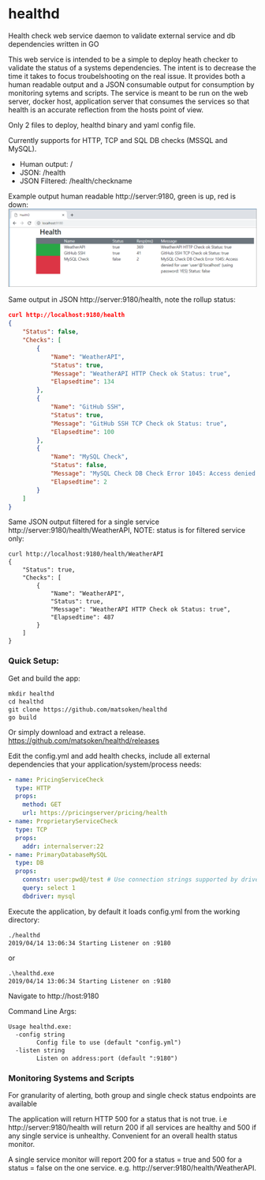 # healthd
Health check web service daemon to validate external service and db dependencies written in GO

This web service is intended to be a simple to deploy heath checker to validate the status of a systems dependencies.  The intent is to decrease the time it takes to focus troubelshooting on the real issue. It provides both a human readable output and a JSON consumable output for consumption by monitoring sytems and scripts. The service is meant to be run on the web server, docker host, application server that consumes the services so that health is an accurate reflection from the hosts point of view.

Only 2 files to deploy, healthd binary and yaml config file.

Currently supports for HTTP, TCP and SQL DB checks (MSSQL and MySQL).

* Human output: /
* JSON: /health
* JSON Filtered:  /health/checkname

Example output human readable http://server:9180, green is up, red is down:
![screesnhot](https://raw.githubusercontent.com/matsoken/healthd/assets/healthd-user.PNG)

Same output in JSON http://server:9180/health, note the rollup status:
```json
curl http://localhost:9180/health
{
    "Status": false,
    "Checks": [
        {
            "Name": "WeatherAPI",
            "Status": true,
            "Message": "WeatherAPI HTTP Check ok Status: true",
            "Elapsedtime": 134
        },
        {
            "Name": "GitHub SSH",
            "Status": true,
            "Message": "GitHub SSH TCP Check ok Status: true",
            "Elapsedtime": 100
        },
        {
            "Name": "MySQL Check",
            "Status": false,
            "Message": "MySQL Check DB Check Error 1045: Access denied for user 'user'@'localhost' (using password: YES) Status: false",
            "Elapsedtime": 2
        }
    ]
}

```

Same JSON output filtered for a single service http://server:9180/health/WeatherAPI, NOTE: status is for filtered service only:
```
curl http://localhost:9180/health/WeatherAPI
{
    "Status": true,
    "Checks": [
        {
            "Name": "WeatherAPI",
            "Status": true,
            "Message": "WeatherAPI HTTP Check ok Status: true",
            "Elapsedtime": 487
        }
    ]
}
```
### Quick Setup:

Get and build the app:
```
mkdir healthd
cd healthd
git clone https://github.com/matsoken/healthd
go build
```

Or simply download and extract a release.
https://github.com/matsoken/healthd/releases

Edit the config.yml and add health checks, include all external dependencies that your application/system/process needs:
```yaml
- name: PricingServiceCheck
  type: HTTP
  props:
    method: GET
    url: https://pricingserver/pricing/health
- name: ProprietaryServiceCheck
  type: TCP
  props:
    addr: internalserver:22
- name: PrimaryDatabaseMySQL
  type: DB
  props:
    connstr: user:pwd@/test # Use connection strings supported by driver
    query: select 1
    dbdriver: mysql
```

Execute the application, by default it loads config.yml from the working directory:

```
./healthd
2019/04/14 13:06:34 Starting Listener on :9180
```

or
```
.\healthd.exe
2019/04/14 13:06:34 Starting Listener on :9180
```

Navigate to http://host:9180

Command Line Args:
```
Usage healthd.exe:
  -config string
        Config file to use (default "config.yml")
  -listen string
        Listen on address:port (default ":9180")
```

### Monitoring Systems and Scripts

For granularity of alerting, both group and single check status endpoints are available

The application will return HTTP 500 for a status that is not true.  i.e http://server:9180/health will return 200 if all services are healthy and 500 if any single service is unhealthy.  Convenient for an overall health status monitor.

A single service monitor will report 200 for a status = true and 500 for a status = false on the one service. e.g. http://server:9180/health/WeatherAPI.








